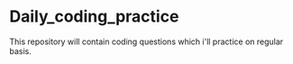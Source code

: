 # Daily_coding_practice
This repository will contain coding questions which i'll practice on regular basis. 



